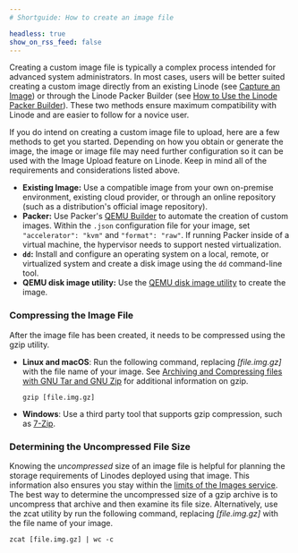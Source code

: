 ```yaml
---
# Shortguide: How to create an image file

headless: true
show_on_rss_feed: false
---
```


Creating a custom image file is typically a complex process intended for advanced system administrators. In most cases, users will be better suited creating a custom image directly from an existing Linode (see [Capture an Image](/docs/products/tools/images/guides/capture-an-image/)) or through the Linode Packer Builder (see [How to Use the Linode Packer Builder](/docs/guides/how-to-use-linode-packer-builder/)). These two methods ensure maximum compatibility with Linode and are easier to follow for a novice user.

If you do intend on creating a custom image file to upload, here are a few methods to get you started. Depending on how you obtain or generate the image, the image or image file may need further configuration so it can be used with the Image Upload feature on Linode. Keep in mind all of the requirements and considerations listed above.

- **Existing Image:** Use a compatible image from your own on-premise environment, existing cloud provider, or through an online repository (such as a distribution's official image repository).
- **Packer:** Use Packer's [QEMU Builder](https://www.packer.io/docs/builders/qemu) to automate the creation of custom images. Within the `.json` configuration file for your image, set `"accelerator": "kvm"` and `"format": "raw"`. If running Packer inside of a virtual machine, the hypervisor needs to support nested virtualization.
- **`dd`:** Install and configure an operating system on a local, remote, or virtualized system and create a disk image using the `dd` command-line tool.
- **QEMU disk image utility:** Use the [QEMU disk image utility](https://qemu-project.gitlab.io/qemu/tools/qemu-img.html) to create the image.

### Compressing the Image File

After the image file has been created, it needs to be compressed using the gzip utility.

-   **Linux and macOS**: Run the following command, replacing *[file.img.gz]* with the file name of your image. See [Archiving and Compressing files with GNU Tar and GNU Zip](/docs/guides/archiving-and-compressing-files-with-gnu-tar-and-gnu-zip/) for additional information on gzip.

        gzip [file.img.gz]

-   **Windows**: Use a third party tool that supports gzip compression, such as [7-Zip](https://www.7-zip.org/).

### Determining the Uncompressed File Size

Knowing the *uncompressed* size of an image file is helpful for planning the storage requirements of Linodes deployed using that image. This information also ensures you stay within the [limits of the Images service](/docs/products/tools/images/#limits). The best way to determine the uncompressed size of a gzip archive is to uncompress that archive and then examine its file size. Alternatively, use the zcat utility by run the following command, replacing *[file.img.gz]* with the file name of your image.

    zcat [file.img.gz] | wc -c